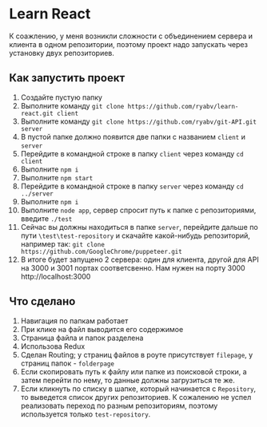 # Learn React

К соажлению, у меня возникли сложности с объединением сервера и клиента в одном репозитории, поэтому проект надо запускать через установку двух репозиториев.

## Как запустить проект

1. Создайте пустую папку
2. Выполните команду ```git clone https://github.com/ryabv/learn-react.git client```
3. Выполните команду ```git clone https://github.com/ryabv/git-API.git server```
4. В пустой папке должно появится две папки с названием ```client``` и ```server```
5. Перейдите в командной строке в папку ```client``` через команду ```cd client```
6. Выполните ```npm i```
7. Выполните ```npm start```
8. Перейдите в командной строке в папку ```server``` через команду ```cd ../server```
9. Выполните ```npm i```
10. Выполните ```node app```, сервер спросит путь к папке с репозиториями, введите ```./test```
11. Сейчас вы должны находиться в папке ```server```, перейдите дальше по пути ```\test\test-repository``` и скачайте какой-нибудь репозиторий, например так: ```git clone https://github.com/GoogleChrome/puppeteer.git```
12. В итоге будет запущено 2 сервера: один для клиента, другой для API на 3000 и 3001 портах соответсвенно. Нам нужен на порту 3000 http://localhost:3000

## Что сделано

1. Навигация по папкам работает
2. При клике на файл выводится его содержимое
3. Страница файла и папок разделена
4. Использова Redux
5. Сделан Routing; у страниц файлов в роуте присутствует ```filepage```, у страниц папок - ```folderpage```
6. Если скопировать путь к файлу или папке из поисковой строки, а затем перейти по нему, то данные должны загрузиться те же.
7. Если кликнуть по списку в шапке, который начинается с ```Repository```, то выведется список других репозиториев. К сожалению не успел реализовать переход по разным репозиториям, поэтому используется только ```test-repository```.

